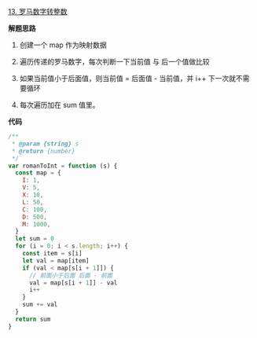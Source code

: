 [13. 罗马数字转整数](https://leetcode.cn/problems/roman-to-integer/)

**解题思路**

1. 创建一个 map 作为映射数据

2. 遍历传递的罗马数字，每次判断一下当前值 与 后一个值做比较
3. 如果当前值小于后面值，则当前值 = 后面值 - 当前值，并 i++ 下一次就不需要循环
4. 每次遍历加在 sum 值里。

**代码**

```javascript
/**
 * @param {string} s
 * @return {number}
 */
var romanToInt = function (s) {
  const map = {
    I: 1,
    V: 5,
    X: 10,
    L: 50,
    C: 100,
    D: 500,
    M: 1000,
  }
  let sum = 0
  for (i = 0; i < s.length; i++) {
    const item = s[i]
    let val = map[item]
    if (val < map[s[i + 1]]) {
      // 前面小于后面 后面 - 前面
      val = map[s[i + 1]] - val
      i++
    }
    sum += val
  }
  return sum
}
```
